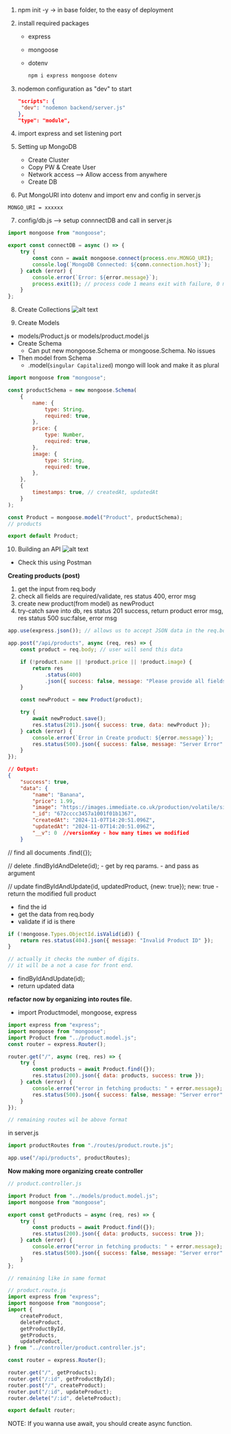 1. npm init -y -> in base folder, to the easy of deployment

2. install required packages

    - express
    - mongoose
    - dotenv

        ```bash
        npm i express mongoose dotenv
        ```

3. nodemon configuration as "dev" to start

    ```json
    "scripts": {
     "dev": "nodemon backend/server.js"
    },
    "type": "module",
    ```

4. import express and set listening port

5. Setting up MongoDB

    - Create Cluster
    - Copy PW & Create User
    - Network access --> Allow access from anywhere
    - Create DB

6. Put MongoURI into dotenv and import env and config in server.js

```env
MONGO_URI = xxxxxx
```

7. config/db.js --> setup connnectDB and call in server.js

```js
import mongoose from "mongoose";

export const connectDB = async () => {
    try {
        const conn = await mongoose.connect(process.env.MONGO_URI);
        console.log(`MongoDB Connected: ${conn.connection.host}`);
    } catch (error) {
        console.error(`Error: ${error.message}`);
        process.exit(1); // process code 1 means exit with failure, 0 means success
    }
};
```

8. Create Collections
   ![alt text](imgs/SQLvsNoSQL.png)

9. Create Models

-   models/Product.js or models/product.model.js
-   Create Schema
    -   Can put new mongoose.Schema or mongoose.Schema. No issues
-   Then model from Schema
    -   .model(`singular Capitalized`) mongo will look and make it as plural

```js
import mongoose from "mongoose";

const productSchema = new mongoose.Schema(
    {
        name: {
            type: String,
            required: true,
        },
        price: {
            type: Number,
            required: true,
        },
        image: {
            type: String,
            required: true,
        },
    },
    {
        timestamps: true, // createdAt, updatedAt
    }
);

const Product = mongoose.model("Product", productSchema);
// products

export default Product;
```

10. Building an API
    ![alt text](imgs/API.png)

-   Check this using Postman

**Creating products (post)**

1. get the input from req.body
2. check all fields are required/validate, res status 400, error msg
3. create new product(from model) as newProduct
4. try-catch
   save into db, res status 201 success, return product
   error msg, res status 500 suc:false, error msg

```javascript
app.use(express.json()); // allows us to accept JSON data in the req.body OR Middleware

app.post("/api/products", async (req, res) => {
    const product = req.body; // user will send this data

    if (!product.name || !product.price || !product.image) {
        return res
            .status(400)
            .json({ success: false, message: "Please provide all fields" });
    }

    const newProduct = new Product(product);

    try {
        await newProduct.save();
        res.status(201).json({ success: true, data: newProduct });
    } catch (error) {
        console.error(`Error in Create product: ${error.message}`);
        res.status(500).json({ success: false, message: "Server Error" });
    }
});
```

```json
// Output:
{
    "success": true,
    "data": {
        "name": "Banana",
        "price": 1.99,
        "image": "https://images.immediate.co.uk/production/volatile/sites/30/2017/01/Bunch-of-bananas-67e91d5.jpg?quality=90&resize=440,400",
        "_id": "672cccc3457a1001f01b1367",
        "createdAt": "2024-11-07T14:20:51.096Z",
        "updatedAt": "2024-11-07T14:20:51.096Z",
        "__v": 0  //versionKey - how many times we modified
    }
```

// find all documents
.find({});

// delete
.findByIdAndDelete(id); - get by req params. - and pass as argument

// update
findByIdAndUpdate(id, updatedProduct, {new: true});
new: true - return the modified full product

-   find the id
-   get the data from req.body
-   validate if id is there

```js
if (!mongoose.Types.ObjectId.isValid(id)) {
    return res.status(404).json({ message: "Invalid Product ID" });
}

// actually it checks the number of digits.
// it will be a not a case for front end.
```

-   findByIdAndUpdate(id);
-   return updated data

**refactor now by organizing into routes file.**

-   import Productmodel, mongoose, express

```js
import express from "express";
import mongoose from "mongoose";
import Product from "../product.model.js";
const router = express.Router();

router.get("/", async (req, res) => {
    try {
        const products = await Product.find({});
        res.status(200).json({ data: products, success: true });
    } catch (error) {
        console.error("error in fetching products: " + error.message);
        res.status(500).json({ success: false, message: "Server error" });
    }
});

// remaining routes wil be above format
```

in server.js

```js
import productRoutes from "./routes/product.route.js";

app.use("/api/products", productRoutes);
```

**Now making more organizing create controller**

```javascript
// product.controller.js

import Product from "../models/product.model.js";
import mongoose from "mongoose";

export const getProducts = async (req, res) => {
    try {
        const products = await Product.find({});
        res.status(200).json({ data: products, success: true });
    } catch (error) {
        console.error("error in fetching products: " + error.message);
        res.status(500).json({ success: false, message: "Server error" });
    }
};

// remaining like in same format

// product.route.js
import express from "express";
import mongoose from "mongoose";
import {
    createProduct,
    deleteProduct,
    getProductById,
    getProducts,
    updateProduct,
} from "../controller/product.controller.js";

const router = express.Router();

router.get("/", getProducts);
router.get("/:id", getProductById);
router.post("/", createProduct);
router.put("/:id", updateProduct);
router.delete("/:id", deleteProduct);

export default router;
```

NOTE: If you wanna use await, you should create async function.
